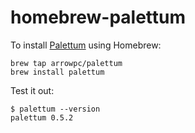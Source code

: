 # homebrew-palettum

To install [Palettum](https://github.com/arrowpc/palettum) using Homebrew:

    brew tap arrowpc/palettum
    brew install palettum

Test it out:

    $ palettum --version
    palettum 0.5.2
